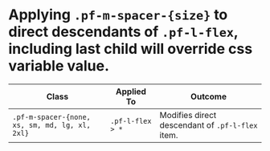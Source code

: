 # Applying `.pf-m-spacer-{size}` to direct descendants of `.pf-l-flex`, including last child will override css variable value.

| Class | Applied To | Outcome |
| -- | -- | -- |
| `.pf-m-spacer-{none, xs, sm, md, lg, xl, 2xl}` | `.pf-l-flex > *` |  Modifies direct descendant of `.pf-l-flex` item. |
